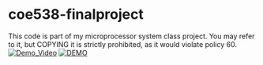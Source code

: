 # coe538-finalproject
This code is part of my microprocessor system class project. You may refer to it, but COPYING it is strictly prohibited, as it would violate policy 60.
[![Demo_Video](https://github.com/AriooGN/coe538-finalproject/assets/124407027/17e3f618-50d0-467c-b5c4-8fe8b650b4ec)](https://www.youtube.com/watch?v=PTfCmhq1RRY)
[![DEMO](https://i.stack.imgur.com/q3ceS.png)](https://youtu.be/StTqXEQ2l-Y?t=35s "DEMO")
